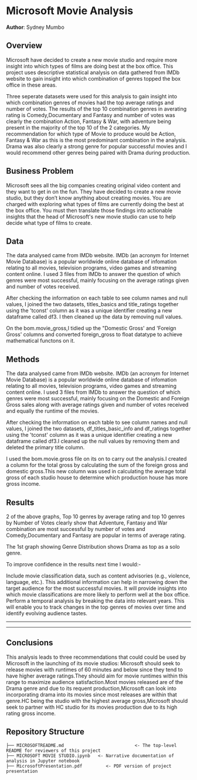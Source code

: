 # Microsoft Movie Analysis
**Author**: Sydney Mumbo

## Overview

Microsoft have decided to create a new movie studio and require more insight into which types of films are doing best at the box office. This project uses descriptive statistical analysis on data gathered from IMDb website to gain insight into which combination of genres topped the box office in these areas. 


Three seperate datasets were used for this analysis to gain insight into which combination genres of movies had the top average ratings and number of votes. The results of the top 10 combination genres in averating rating is Comedy,Documentary and Fantasy and number of votes was clearly the combination Action, Fantasy & War, with adventure being present in the majority of the top 10 of the 2 categories. My recommendation for which type of Movie to produce would be Action, Fantasy & War as this is the most predominant combination in the analysis. Drama was also clearly a strong genre for popular successful movies and I would recommend other genres being paired with  Drama during production.

## Business Problem   
   
Microsoft sees all the big companies creating original video content and they want to get in on the fun. They have decided to create a new movie studio, but they don’t know anything about creating movies. You are charged with exploring what types of films are currently doing the best at the box office. You must then translate those findings into actionable insights that the head of Microsoft's new movie studio can use to help decide what type of films to create.
## Data
The data analysed came from IMDb website. IMDb (an acronym for Internet Movie Database) is a popular worldwide online database of infomation relating to all movies, television programs, video games and streaming content online. I used 3 files from IMDb to answer the question of which genres were most successful, mainly focusing on the average ratings given and number of votes received.

After checking the information on each table to see column names and null values, I joined the two datasets, titles_basics and title_ratings together using the 'tconst' column as it was a unique identifier creating a new dataframe called df3. I then cleaned up the data by removing null values.

On the bom.movie_gross,I tidied up the "Domestic Gross' and 'Foreign Gross' columns and converted foreign_gross to float datatype to achieve mathematical functons on it. 

## Methods
The data analysed came from IMDb website. IMDb (an acronym for Internet Movie Database) is a popular worldwide online database of infomation relating to all movies, television programs, video games and streaming content online. I used 3 files from IMDb to answer the question of which genres were most successful, mainly focusing on the Domestic and Foreign Gross sales along with average ratings given and number of votes received and equally the runtime of the movies.

After checking the information on each table to see column names and null values, I joined the two datasets, df_titles_basic_info and df_ratings together using the 'tconst' column as it was a unique identifier creating a new dataframe called df3.I cleaned up the null values by removing them and deleted the primary title column.

I used the bom.movie.gross file on its on to carry out the analysis.I created a column for the total gross by calculating the sum of the foreign gross and domestic gross.This new column was used in calculating the average total gross of each studio house to determine which production house has more gross income.

## Results
2 of the above graphs, Top 10 genres by average rating and top 10 genres by Number of Votes clearly show that Adventure, Fantasy and War combination are most successful by number of votes and Comedy,Documentary and Fantasy are popular in terms of average rating. 

The 1st graph showing Genre Distribution shows Drama as top as a solo genre.

To improve confidence in the results next time I would:-

Include movie classification data, such as content advisories (e.g., violence, language, etc.). This additional information can help in narrowing down the target audience for the most successful movies. It will provide insights into which movie classifications are more likely to perform well at the box office.
Perform a temporal analysis by breaking the data into relevant years. This will enable you to track changes in the top genres of movies over time and identify evolving audience tastes. 

***
***

## Conclusions
This analysis leads to three recommendations that could could be used by Microsoft in the launching of its movie studios: 
Microsoft should seek to release movies with runtimes of 60 minutes and below since they tend to have higher average ratings.They should aim for movie runtimes within this range to maximize audience satisfaction.Most movies released are of the Drama genre and due to its requent production,Microsoft can look into incorporating drama into its movies since most releases are within that genre.HC being the studio with the highest average gross,Microsoft should seek to partner with HC studio for its movies production due to its high rating gross income.

## Repository Structure
~~~
├── MICROSOFTREADME.md                           <- The top-level README for reviewers of this project
├── MICROSOFT MOVIE STUDIO.ipynb   <- Narrative documentation of analysis in Jupyter notebook
├── MicrosoftPresentation.pdf         <- PDF version of project presentation
~~~

